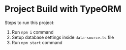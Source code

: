# Project Build with TypeORM

Steps to run this project:

1. Run `npm i` command
2. Setup database settings inside `data-source.ts` file
3. Run `npm start` command
